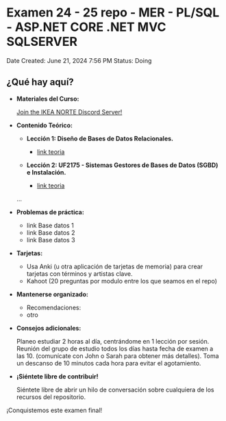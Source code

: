 # Examen 24 - 25 repo - MER - PL/SQL - ASP.NET CORE .NET MVC SQLSERVER

Date Created: June 21, 2024 7:56 PM
Status: Doing

## ¿Qué hay aquí?

- **Materiales del Curso:**
    
    
    [Join the IKEA NORTE Discord Server!](https://discord.gg/CTFSVVpp)
    
     
    
- **Contenido Teórico:**
    - **Lección 1: Diseño de Bases de Datos Relacionales.**
        - [link teoria]()
        
    - **Lección 2: UF2175 - Sistemas Gestores de Bases de Datos (SGBD) e Instalación.** 
        - [link teoria]()
    
    ... 
    
- **Problemas de práctica:**
    - link Base datos 1
    - link Base datos 2
    - link Base datos 3
- **Tarjetas:**
    - Usa Anki (u otra aplicación de tarjetas de memoria) para crear tarjetas con términos y artistas clave.
    - Kahoot (20 preguntas por modulo entre los que seamos en el repo)
- **Mantenerse organizado:**
    - Recomendaciones:
    - otro
- **Consejos adicionales:**
    
    Planeo estudiar 2 horas al día, centrándome en 1 lección por sesión.
    Reunión del grupo de estudio todos los días hasta fecha de examen a las 10. (comunícate con John o Sarah para obtener más detalles).
    Toma un descanso de 10 minutos cada hora para evitar el agotamiento.
    
- **¡Siéntete libre de contribuir!**
    
    Siéntete libre de abrir un hilo de conversación sobre cualquiera de los recursos del repositorio.
    

¡Conquistemos este examen final!